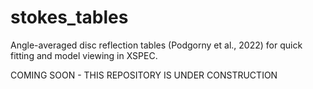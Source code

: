 # stokes_tables
Angle-averaged disc reflection tables (Podgorny et al., 2022) for quick fitting and model viewing in XSPEC.

COMING SOON - THIS REPOSITORY IS UNDER CONSTRUCTION
